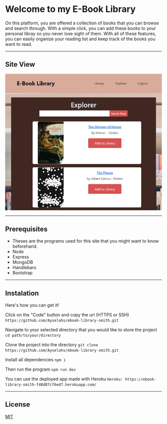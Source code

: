 # Welcome to my E-Book Library
On this platform, you are offered a collection of books that you can browse and search through. With a simple click, you can add these books to your personal libray so you never lose sight of them. With all of these features, you can easily organize your reading list and keep track of the books you want to read. 

---
## Site View
![Image](public/Screenshot%202023-12-01%20143532.jpg?raw=true)

---
## Prerequisites
- Theses are the programs used for this site that you might want to know beforehand.
- Node
- Express
- MongoDB
- Handlebars
- Bootstrap

---
## Instalation
Here's how you can get it!

Click on the "Code" button and copy the url (HTTPS or SSH)
`https://github.com/Ayselahs/ebook-library-smith.git`

Navigate to your selected directory that you would like to store the project
`cd path/to/your/directory`

Clone the project into the directory
`git clone https://github.com/Ayselahs/ebook-library-smith.git`

Install all dependencies
`npm i`

Then run the program
`npm run dev`

You can use the deployed app made with Heroku
`Heroku: https://ebook-library-smith-f48d87cf6ed7.herokuapp.com/`

---
## License
[MIT](https://choosealicense.com/licenses/mit/)